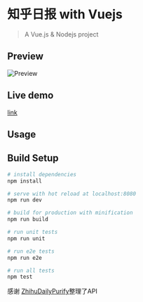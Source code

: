 # 知乎日报 with Vuejs

> A Vue.js & Nodejs project

## Preview
 ![Preview](http://ac-9xUJPYdR.clouddn.com/7326251de8caf34ea2d1.gif)

## Live demo
 [link](http://zhihu.bood.in)

## Usage


## Build Setup

``` bash
# install dependencies
npm install

# serve with hot reload at localhost:8080
npm run dev

# build for production with minification
npm run build

# run unit tests
npm run unit

# run e2e tests
npm run e2e

# run all tests
npm test
```

感谢 [ZhihuDailyPurify](https://github.com/izzyleung/ZhihuDailyPurify/wiki/%E7%9F%A5%E4%B9%8E%E6%97%A5%E6%8A%A5-API-%E5%88%86%E6%9E%90)整理了API
